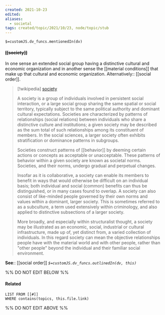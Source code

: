 ```yaml
---
created: 2021-10-23
edited: 
aliases:
  - societal
tags: created/topic/2021/10/23, node/topic/stub
---
```

`$=customJS.dv_funcs.mentionedIn(dv)`

#### <s class="topic-title">[[society]]</s>

In one sense 
an extended social group having a distinctive cultural and economic organization
and in another sense
the [[material conditions]] that make up that cultural and economic organization.
Alternatively:: [[social order]].

> [!wikipedia] [society](https://en.wikipedia.org/wiki/Society)
> 
> A society is a group of individuals involved in persistent social interaction, or a large social group sharing the same spatial or social territory, typically subject to the same political authority and dominant cultural expectations. Societies are characterized by patterns of relationships (social relations) between individuals who share a distinctive culture and institutions; a given society may be described as the sum total of such relationships among its constituent of members. In the social sciences, a larger society often exhibits stratification or dominance patterns in subgroups.
> 
> Societies construct patterns of [[behavior]] by deeming certain actions or concepts as acceptable or unacceptable. These patterns of behavior within a given society are known as societal norms. Societies, and their norms, undergo gradual and perpetual changes.
> 
> Insofar as it is collaborative, a society can enable its members to benefit in ways that would otherwise be difficult on an individual basis; both individual and social (common) benefits can thus be distinguished, or in many cases found to overlap. A society can also consist of like-minded people governed by their own norms and values within a dominant, larger society. This is sometimes referred to as a subculture, a term used extensively within criminology, and also applied to distinctive subsections of a larger society.
> 
> More broadly, and especially within structuralist thought, a society may be illustrated as an economic, social, industrial or cultural infrastructure, made up of, yet distinct from, a varied collection of individuals. In this regard society can mean the objective relationships people have with the material world and with other people, rather than "other people" beyond the individual and their familiar social environment.
>

**See**:: [[social order]]
*`$=customJS.dv_funcs.outlinedIn(dv, this)`*

%% DO NOT EDIT BELOW %%

#### Related 

```dataview
LIST FROM [[#]]
WHERE contains(topics, this.file.link)
```
%% DO NOT EDIT ABOVE %%
